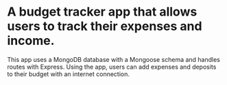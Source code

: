 # A budget tracker app that allows users to track their expenses and income.
This app uses a MongoDB database with a Mongoose schema and handles routes with Express. Using the app, users can add expenses and deposits to their budget with an internet connection.